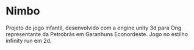 # Nimbo
Projeto de jogo infantil, desenvolvido com a engine unity 3d para Ong representante da Petrobrás em Garanhuns Econordeste. Jogo no estilho infinity run em 2d.
